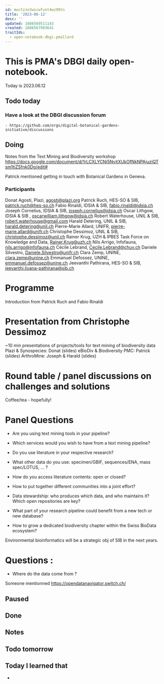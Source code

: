 ```yaml
---
id: muctzzo3wicwfunt4wz99tn
title: '2023-06-12'
desc: ''
updated: 1686569511143
created: 1686567993641
traitIds:
  - open-notebook-dbgi-pmallard
---
```



# This is PMA's DBGI daily open-notebook.

Today is 2023.06.12

## Todo today

### Have a look at the DBGI discussion forum
    - https://github.com/orgs/digital-botanical-gardens-initiative/discussions
###
###

## Doing

Notes from the Text Mining and Biodiversity workshop
https://docs.google.com/document/d/1rLCXLYCNi5NyitXUkOfNkNPAjuzjQTsm1tiZSfnk0Dg/edit#



Patrick mentioned getting in touch with Botanical Gardens in Geneva.


### Participants

Donat Agosti, Plazi, agosti@plazi.org 
Patrick Ruch, HES-SO & SIB, patrick.ruch@hes-so.ch 
Fabio Rinaldi, IDSIA & SIB, fabio.rinaldi@idsia.ch 
Joseph Cornelius, IDSIA & SIB, joseph.cornelius@idsia.ch 
Oscar Lithgow, IDSIA & SIB	, oscarwilliam.lithgow@idsia.ch 
Robert Waterhouse, UNIL & SIB, robert.waterhouse@gmail.com 
Harald Detering, UNIL & SIB, harald.detering@unil.ch 
Pierre-Marie Allard, UNIFR, pierre-marie.allard@unifr.ch 
Christophe Dessimoz, UNIL & SIB, christophe.dessimoz@unil.ch 
Rainer Krug, UZH & IPBES Task Force on Knowledge and Data, Rainer.Krug@uzh.ch
Nils Arrigo, Infofauna, nils.arrigo@infofauna.ch 
Cécile Lebrand, Cecile.Lebrand@chuv.ch 
Daniele Silvestro, Daniele.Silvestro@unifr.ch 
Clara Zemp, UNINE, clara.zemp@unine.ch 
Emmanuel Defossez, UNINE, emmanuel.defossez@unine.ch 
Jeevanthi Pathirana, HES-SO & SIB, jeevanthi.liyana-pathirana@sib.ch 




# Programme

Introduction from Patrick Ruch and Fabio Rinaldi

# Presentation from Christophe Dessimoz

~10 min presentations of projects/tools for text mining of biodiversity data
Plazi & Synospecies: Donat (slides)
eBioDiv & Biodiversity PMC: Patrick (slides)
ArthroMine: Joseph & Harald (slides)

# Round table / panel discussions on challenges and solutions 

Coffee/tea - hopefully! 


# Panel Questions

- Are you using text mining tools in your pipeline? 

- Which services would you wish to have from a text mining pipeline?

- Do you use literature in your respective research?

- What other data do you use: specimen/GBIF, sequences/ENA, mass spec/LOTUS, … ?

- How do you access literature contents: open or closed?

- How to put together different communities into a joint effort?

- Data stewardship: who produces which data, and who maintains it? Which open repositories are key?

- What part of your research pipeline could benefit from a new tech or new database?

- How to grow a dedicated biodiversity chapter within the Swiss BioData ecosystem?



Environmental bioinformatics will be a strategic obj of SIB in the next years.

# Questions :

- Where do the data come from ?

Someone mentionned 
https://opendatanavigator.switch.ch/




## Paused

## Done

## Notes

## Todo tomorrow

###
###
###


## Today I learned that

-